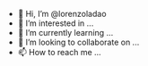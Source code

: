 - 👋 Hi, I’m @lorenzoladao
- 👀 I’m interested in ...
- 🌱 I’m currently learning ...
- 💞️ I’m looking to collaborate on ...
- 📫 How to reach me ...

<!---
lorenzoladao/lorenzoladao is a ✨ special ✨ repository because its `README.md` (this file) appears on your GitHub profile.
You can click the Preview link to take a look at your changes.
--->
